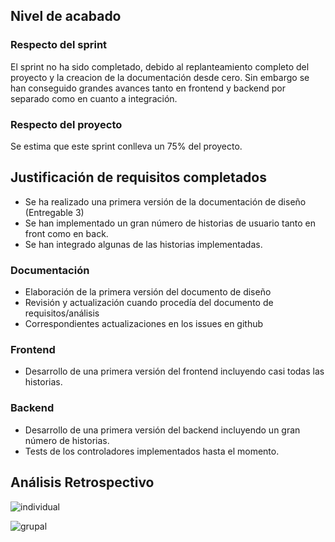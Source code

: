 ## Nivel de acabado

### Respecto del sprint

El sprint no ha sido completado, debido al replanteamiento completo del proyecto y la creacion de la documentación desde cero. Sin embargo se han conseguido grandes avances tanto en frontend y backend por separado como en cuanto a integración.

### Respecto del proyecto

Se estima que este sprint conlleva un 75% del proyecto.

## Justificación de requisitos completados

- Se ha realizado una primera versión de la documentación de diseño (Entregable 3)
- Se han implementado un gran número de historias de usuario tanto en front como en back.
- Se han integrado algunas de las historias implementadas.

### Documentación

- Elaboración de la primera versión del documento de diseño
- Revisión y actualización cuando procedía del documento de requisitos/análisis
- Correspondientes actualizaciones en los issues en github

### Frontend

- Desarrollo de una primera versión del frontend incluyendo casi todas las historias.

### Backend

- Desarrollo de una primera versión del backend incluyendo un gran número de historias.
- Tests de los controladores implementados hasta el momento.

## Análisis Retrospectivo

![individual](https://github.com/gii-is-DP1/dp1-2020-g1-08/blob/master/sprints/IndividualS3.png)

![grupal](https://github.com/gii-is-DP1/dp1-2020-g1-08/blob/master/sprints/GrupalS3.png)
